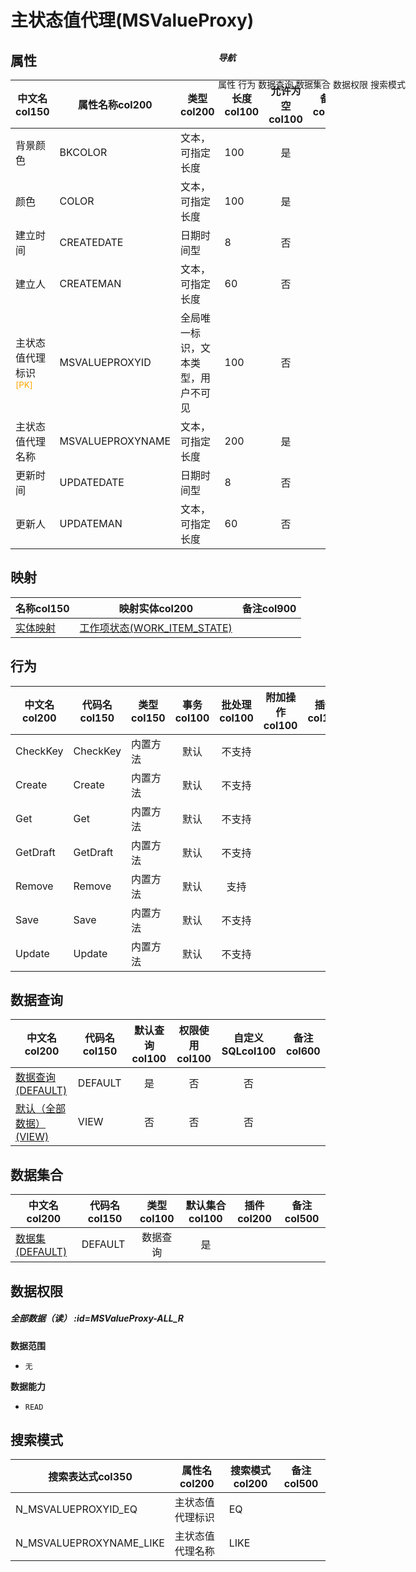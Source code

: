 # 主状态值代理(MSValueProxy)  <!-- {docsify-ignore-all} -->


## 属性
|    中文名col150 | 属性名称col200           | 类型col200     | 长度col100    |允许为空col100    |  备注col500  |
| --------   |------------| -----  | -----  | :----: | -------- |
|背景颜色|BKCOLOR|文本，可指定长度|100|是||
|颜色|COLOR|文本，可指定长度|100|是||
|建立时间|CREATEDATE|日期时间型|8|否||
|建立人|CREATEMAN|文本，可指定长度|60|否||
|主状态值代理标识<sup class="footnote-symbol"><font color=orange>[PK]</font></sup>|MSVALUEPROXYID|全局唯一标识，文本类型，用户不可见|100|否||
|主状态值代理名称|MSVALUEPROXYNAME|文本，可指定长度|200|是||
|更新时间|UPDATEDATE|日期时间型|8|否||
|更新人|UPDATEMAN|文本，可指定长度|60|否||


## 映射
| 名称col150    | 映射实体col200   | 备注col900  |
| -------- |----------  |----- |
|[实体映射](module/Base/MSValueProxy/demap/DEMap)|[工作项状态(WORK_ITEM_STATE)](module/ProjMgmt/work_item_state)||

## 行为
| 中文名col200    | 代码名col150    | 类型col150    | 事务col100   | 批处理col100   | 附加操作col100  | 插件col150    |  备注col300  |
| -------- |---------- |----------- |:----:|:----:|---------| ----- | ----- |
|CheckKey|CheckKey|内置方法|默认|不支持||||
|Create|Create|内置方法|默认|不支持||||
|Get|Get|内置方法|默认|不支持||||
|GetDraft|GetDraft|内置方法|默认|不支持||||
|Remove|Remove|内置方法|默认|支持||||
|Save|Save|内置方法|默认|不支持||||
|Update|Update|内置方法|默认|不支持||||

## 数据查询
| 中文名col200    | 代码名col150    | 默认查询col100 | 权限使用col100 | 自定义SQLcol100 |  备注col600|
| --------  | --------   | :----:  |:----:  | :----:  |----- |
|[数据查询(DEFAULT)](module/Base/MSValueProxy/query/Default)|DEFAULT|是|否 |否 ||
|[默认（全部数据）(VIEW)](module/Base/MSValueProxy/query/View)|VIEW|否|否 |否 ||

## 数据集合
| 中文名col200  | 代码名col150  | 类型col100 | 默认集合col100 |   插件col200|   备注col500|
| --------  | --------   | :----:   | :----:   | ----- |----- |
|[数据集(DEFAULT)](module/Base/MSValueProxy/dataset/Default)|DEFAULT|数据查询|是|||

## 数据权限

##### 全部数据（读） :id=MSValueProxy-ALL_R

<p class="panel-title"><b>数据范围</b></p>

* `无`

<p class="panel-title"><b>数据能力</b></p>

* `READ`




## 搜索模式
|   搜索表达式col350   |    属性名col200    |    搜索模式col200        |备注col500  |
| -------- |------------|------------|------|
|N_MSVALUEPROXYID_EQ|主状态值代理标识|EQ||
|N_MSVALUEPROXYNAME_LIKE|主状态值代理名称|LIKE||

<div style="display: block; overflow: hidden; position: fixed; top: 140px; right: 100px;">

##### 导航
<el-anchor >
<el-anchor-link :href="`#/module/Base/MSValueProxy?id=属性`">
  属性
</el-anchor-link>
<el-anchor-link :href="`#/module/Base/MSValueProxy?id=行为`">
  行为
</el-anchor-link>
<el-anchor-link :href="`#/module/Base/MSValueProxy?id=数据查询`">
  数据查询
</el-anchor-link>
<el-anchor-link :href="`#/module/Base/MSValueProxy?id=数据集合`">
  数据集合
</el-anchor-link>
<el-anchor-link :href="`#/module/Base/MSValueProxy?id=数据权限`">
  数据权限
</el-anchor-link>
<el-anchor-link :href="`#/module/Base/MSValueProxy?id=搜索模式`">
  搜索模式
</el-anchor-link>
</el-anchor>
</div>

<script>
 const { createApp } = Vue
  createApp({
    data() {
      return {



      }
    },
    methods: {
    }
  }).use(ElementPlus).mount('#app')
</script>